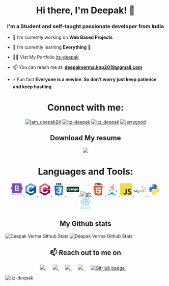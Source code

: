 
<h1 align="center">Hi there, I'm Deepak! 👋</h1>
<h3 align="center">I'm a Student and self-taught passionate developer from India</h3>

<!-- <p align="left"> <img src="https://komarev.com/ghpvc/?username=itz-deepak&label=Profile%20views&color=0e75b6&style=flat" alt="itz-deepak" /> </p>

<p align="left"> <a href="https://twitter.com/iam_deepak24" target="blank"><img src="https://img.shields.io/twitter/follow/iam_deepak24?logo=twitter&style=for-the-badge" alt="iam_deepak24" /></a> </p> -->

- 🔭 I’m currently working on **Web Based Projects**

- 🌱 I’m currently learning **Everything** 🤣

- 👨‍💻 Vist My Portfolio [itz-deepak](https://itz-deepak.github.io/responsive-portfolio/)

- 📫 You can reach me at: **deepakverma.knp2019@gmail.com**

- ⚡ Fun fact **Everyone is a newbie. So don't worry just keep patience and keep hustling**

<h1 align="center">Connect with me:</h1>
<p align="center">
<a href="https://twitter.com/iam_deepak24" target="_blank"><img align="center" src="https://raw.githubusercontent.com/rahuldkjain/github-profile-readme-generator/master/src/images/icons/Social/twitter.svg" alt="iam_deepak24" height="30" width="40" /></a>
<a href="https://linkedin.com/in/itz-deepak" target="_blank"><img align="center" src="https://raw.githubusercontent.com/rahuldkjain/github-profile-readme-generator/master/src/images/icons/Social/linked-in-alt.svg" alt="itz-deepak" height="30" width="40" /></a>
<a href="https://www.codechef.com/users/itz_deepak" target="_blank"><img align="center" src="https://cdn.jsdelivr.net/npm/simple-icons@3.1.0/icons/codechef.svg" alt="itz_deepak" height="30" width="40" /></a>
<a href="https://codeforces.com/profile/jerrygood" target="_blank"><img align="center" src="https://raw.githubusercontent.com/rahuldkjain/github-profile-readme-generator/master/src/images/icons/Social/codeforces.svg" alt="jerrygood" height="30" width="40" /></a>
</p>

<h2 align="center">Download My resume</h2>
<p align="center">
    <a href="" download="Deepak Resume">
        <img src="https://img.shields.io/badge/Deepak's-Resume-brightgreen"/>
    </a>
</p>

<h1 align="Center">Languages and Tools:</h1>
<p align="center"> <a href="https://getbootstrap.com" target="_blank" rel="noreferrer"> <img src="https://raw.githubusercontent.com/devicons/devicon/master/icons/bootstrap/bootstrap-plain-wordmark.svg" alt="bootstrap" width="40" height="40"/> </a> <a href="https://www.cprogramming.com/" target="_blank" rel="noreferrer"> <img src="https://raw.githubusercontent.com/devicons/devicon/master/icons/c/c-original.svg" alt="c" width="40" height="40"/> </a> <a href="https://www.w3schools.com/cpp/" target="_blank" rel="noreferrer"> <img src="https://raw.githubusercontent.com/devicons/devicon/master/icons/cplusplus/cplusplus-original.svg" alt="cplusplus" width="40" height="40"/> </a> <a href="https://www.w3schools.com/css/" target="_blank" rel="noreferrer"> <img src="https://raw.githubusercontent.com/devicons/devicon/master/icons/css3/css3-original-wordmark.svg" alt="css3" width="40" height="40"/> </a> <a href="https://www.djangoproject.com/" target="_blank" rel="noreferrer"> <img src="https://raw.githubusercontent.com/devicons/devicon/master/icons/django/django-original.svg" alt="django" width="40" height="40"/> </a> <a href="https://git-scm.com/" target="_blank" rel="noreferrer"> <img src="https://www.vectorlogo.zone/logos/git-scm/git-scm-icon.svg" alt="git" width="40" height="40"/> </a> <a href="https://www.w3.org/html/" target="_blank" rel="noreferrer"> <img src="https://raw.githubusercontent.com/devicons/devicon/master/icons/html5/html5-original-wordmark.svg" alt="html5" width="40" height="40"/> </a> <a href="https://www.java.com" target="_blank" rel="noreferrer"> <img src="https://raw.githubusercontent.com/devicons/devicon/master/icons/java/java-original.svg" alt="java" width="40" height="40"/> </a> <a href="https://developer.mozilla.org/en-US/docs/Web/JavaScript" target="_blank" rel="noreferrer"> <img src="https://raw.githubusercontent.com/devicons/devicon/master/icons/javascript/javascript-original.svg" alt="javascript" width="40" height="40"/> </a> <a href="https://www.mysql.com/" target="_blank" rel="noreferrer"> <img src="https://raw.githubusercontent.com/devicons/devicon/master/icons/mysql/mysql-original-wordmark.svg" alt="mysql" width="40" height="40"/> </a> <a href="https://www.python.org" target="_blank" rel="noreferrer"> <img src="https://raw.githubusercontent.com/devicons/devicon/master/icons/python/python-original.svg" alt="python" width="40" height="40"/> </a> <a href="https://reactjs.org/" target="_blank" rel="noreferrer"> <img src="https://raw.githubusercontent.com/devicons/devicon/master/icons/react/react-original-wordmark.svg" alt="react" width="40" height="40"/> </a> </p>


<h2 align="center">My Github stats</h2>
<p>  
   <img src="https://github-readme-stats.vercel.app/api?username=itz-deepak&line_height=20&show_icons=true&theme=default)" alt="Deepak Verma Github Stats" /> 
   <img src="https://github-readme-stats.vercel.app/api/top-langs?username=itz-deepak&show_icons=true&layout=compact" alt="Deepak Verma Github Stats" />
</p>



<!-- <p align="center">
    <a href="https://github.com/Ayush7614"><img src= "https://github.com/Ayush7614/Ayush7614/blob/output/github-contribution-grid-snake.gif"/></a> 
</p> -->

<h2 align="center">📫 Reach out to me on</h2>
<p align="center">
  <a target="_blank"href="https://www.linkedin.com/in/itz-deepak/" target="_blank">
    <img src="https://img.shields.io/badge/linkedin-%230077B5.svg?&style=for-the-badge&logo=linkedin&logoColor=white" />
  </a>&nbsp;&nbsp;&nbsp;&nbsp;
  <a target="_blank"href="https://twitter.com/iam_deepak24" target="_blank">
    <img src="https://img.shields.io/badge/twitter-%231DA1F2.svg?&style=for-the-badge&logo=twitter&logoColor=white" />
  </a>&nbsp;&nbsp;&nbsp;&nbsp;
  <a href="mailto:deepakverma.knp2019@gmail.com?subject=Hello%20Deepak,%20From%20Github">
    <img src="https://img.shields.io/badge/gmail-%23D14836.svg?&style=for-the-badge&logo=gmail&logoColor=white" />
  </a>&nbsp;&nbsp;&nbsp;&nbsp;
  <a href="https://www.instagram.com/itz_deepak_verma24/" target="_blank">
    <img src="https://img.shields.io/badge/instagram-%23D14836.svg?&style=for-the-badge&logo=instagram&logoColor=pink" />
  </a>&nbsp;&nbsp;&nbsp;&nbsp;
  <a href="https://github.com/itz-deepak" target="_blank">
    <img src="https://img.shields.io/badge/GitHub-100000?style=for-the-badge&logo=github&logoColor=white" alt="GitHub badge" />
  </a>&nbsp;&nbsp;&nbsp;&nbsp;
</p>

<p align="left"> <img src="https://komarev.com/ghpvc/?username=itz-deepak&label=Visitors&color=0e75b6&style=flat" alt="itz-deepak" /> </p>

<!--
**itz-deepak/itz-deepak** is a ✨ _special_ ✨ repository because its `README.md` (this file) appears on your GitHub profile.

Here are some ideas to get you started:

- 🔭 I’m currently working on ...
- 🌱 I’m currently learning ...
- 👯 I’m looking to collaborate on ...
- 🤔 I’m looking for help with ...
- 💬 Ask me about ...
- 📫 How to reach me: ...
- 😄 Pronouns: ...
- ⚡ Fun fact: ...
-->
